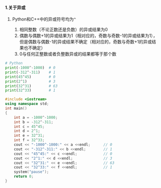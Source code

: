 #### 1.关于异或

1. Python和C++中的异或符号均为`^`

   1. 相同整数（不论正数还是负数）的异或结果为0
   2. 偶数与偶数+1的异或结果为1（相对应的，奇数与奇数-1的异或结果为1），但是偶数与偶数-1的异或结果不确定（相对应的，奇数与奇数+1的异或结果也不确定）
   3. 0与任何正整数或者负整数异或的结果都等于那个数



```python
# Python
print(-1000^-1000)  # 0
print(-312^-311)    # 1
print(45^45)        # 0
print(2^1)          # 3
print(32^31)        # 63
print(32^33)        # 1
```

```c++
#include <iostream>
using namespace std;
int main()
{
    int a = -1000^-1000;
    int b = -312^-311;
    int c = 45^45;
    int d = 2^1;
    int e = 32^31;
    int f = 32^33;
    cout << "-1000^-1000:" << a <<endl;      // 0
    cout << "-312^-311:" << b <<endl;        // 1
    cout << "45^45:" << c <<endl;            // 0
    cout << "2^1:" << d <<endl;              // 3
    cout << "32^31:" << e <<endl;            // 63
    cout << "32^33:" << f <<endl;            // 1
    system("pause");
    return 0;
}
```

   



